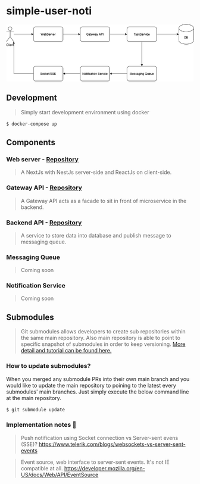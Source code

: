 # simple-user-noti
![Overview](https://github.com/zestzero/simple-user-noti/blob/main/documents/overview.png?raw=true)

## Development
> Simply start development environment using docker
```bash
$ docker-compose up
```

## Components
### Web server - [Repository](https://github.com/zestzero/simple-user-noti-web)
> A NextJs with NestJs server-side and ReactJs on client-side.
### Gateway API - [Repository](https://github.com/zestzero/simple-user-noti-gw)
> A Gateway API acts as a facade to sit in front of microservice in the backend.

### Backend API - [Repository](https://github.com/zestzero/simple-user-noti-be)
> A service to store data into database and publish message to messaging queue.

### Messaging Queue
> Coming soon

### Notification Service
> Coming soon

## Submodules
> Git submodules allows developers to create sub repositories within the same main repository. Also main repository is able to point to specific snapshot of submodules in order to keep versioning. [More detail and tutorial can be found here.](https://www.atlassian.com/git/tutorials/git-submodule)

### How to update submodules?
When you merged any submodule PRs into their own main branch and you would like to update the main repository to poining to the latest every submodules' main branches. Just simply execute the below command line at the main repository.
```bash
$ git submodule update
```

### Implementation notes 📝
> Push notification using Socket connection vs Server-sent evens (SSE)? 
> https://www.telerik.com/blogs/websockets-vs-server-sent-events

> Event source, web interface to server-sent events. It's not IE compatible at all.
> https://developer.mozilla.org/en-US/docs/Web/API/EventSource
